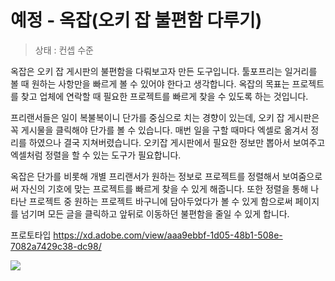# 예정 - 옥잡(오키 잡 불편함 다루기)

> 상태 : 컨셉 수준

옥잡은 오키 잡 게시판의 불편함을 다뤄보고자 만든 도구입니다. 툴포프리는 일거리를 볼 때 원하는 사항만을 빠르게 볼 수 있어야 한다고 생각합니다. 옥잡의 목표는 프로젝트를 찾고 업체에 연락할 때 필요한 프로젝트를 빠르게 찾을 수 있도록 하는 것입니다.

프리랜서들은 일이 복불복이니 단가를 중심으로 치는 경향이 있는데, 오키 잡 게시판은 꼭 게시물을 클릭해야 단가를 볼 수 있습니다. 매번 일을 구할 때마다 엑셀로 옮겨서 정리를 하였으나 결국 지쳐버렸습니다. 오키잡 게시판에서 필요한 정보만 뽑아서 보여주고 엑셀처럼 정렬을 할 수 있는 도구가 필요합니다.

옥잡은 단가를 비롯해 개별 프리랜서가 원하는 정보로 프로젝트를 정렬해서 보여줌으로써 자신의 기호에 맞는 프로젝트를 빠르게 찾을 수 있게 해줍니다. 또한 정렬을 통해 나타난 프로젝트 중 원하는 프로젝트 바구니에 담아두었다가 볼 수 있게 함으로써 페이지를 넘기며 모든 글을 클릭하고 앞뒤로 이동하던 불편함을 줄일 수 있게 합니다.

프로토타입
https://xd.adobe.com/view/aaa9ebbf-1d05-48b1-508e-7082a7429c38-dc98/

![](https://camo.githubusercontent.com/6f5690daf2e65b0998de24a1baa93adc5a5ae040/687474703a2f2f696d6764622e6b722f656e48362e6a7067)
